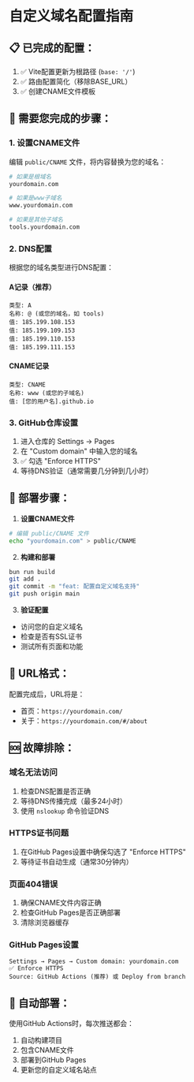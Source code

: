 # 自定义域名配置指南

## 📋 已完成的配置：

1. ✅ Vite配置更新为根路径 (`base: '/'`)
2. ✅ 路由配置简化（移除BASE_URL）
3. ✅ 创建CNAME文件模板

## 🔧 需要您完成的步骤：

### 1. 设置CNAME文件
编辑 `public/CNAME` 文件，将内容替换为您的域名：

```bash
# 如果是根域名
yourdomain.com

# 如果是www子域名
www.yourdomain.com

# 如果是其他子域名
tools.yourdomain.com
```

### 2. DNS配置
根据您的域名类型进行DNS配置：

#### A记录（推荐）
```
类型: A
名称: @ (或您的域名，如 tools)
值: 185.199.108.153
值: 185.199.109.153
值: 185.199.110.153
值: 185.199.111.153
```

#### CNAME记录
```
类型: CNAME
名称: www (或您的子域名)
值: [您的用户名].github.io
```

### 3. GitHub仓库设置
1. 进入仓库的 Settings → Pages
2. 在 "Custom domain" 中输入您的域名
3. ✅ 勾选 "Enforce HTTPS"
4. 等待DNS验证（通常需要几分钟到几小时）

## 🚀 部署步骤：

1. **设置CNAME文件**
```bash
# 编辑 public/CNAME 文件
echo "yourdomain.com" > public/CNAME
```

2. **构建和部署**
```bash
bun run build
git add .
git commit -m "feat: 配置自定义域名支持"
git push origin main
```

3. **验证配置**
- 访问您的自定义域名
- 检查是否有SSL证书
- 测试所有页面和功能

## 📱 URL格式：

配置完成后，URL将是：
- 首页：`https://yourdomain.com/`
- 关于：`https://yourdomain.com/#/about`

## 🆘 故障排除：

### 域名无法访问
1. 检查DNS配置是否正确
2. 等待DNS传播完成（最多24小时）
3. 使用 `nslookup` 命令验证DNS

### HTTPS证书问题
1. 在GitHub Pages设置中确保勾选了 "Enforce HTTPS"
2. 等待证书自动生成（通常30分钟内）

### 页面404错误
1. 确保CNAME文件内容正确
2. 检查GitHub Pages是否正确部署
3. 清除浏览器缓存

### GitHub Pages设置
```
Settings → Pages → Custom domain: yourdomain.com
✅ Enforce HTTPS
Source: GitHub Actions (推荐) 或 Deploy from branch
```

## 🔄 自动部署：

使用GitHub Actions时，每次推送都会：
1. 自动构建项目
2. 包含CNAME文件
3. 部署到GitHub Pages
4. 更新您的自定义域名站点